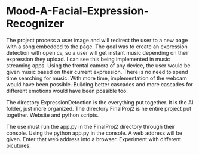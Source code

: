 # Mood-A-Facial-Expression-Recognizer

The project process a user image and will redirect the user to a new page with a song embedded to the page. The goal was to create an expression detection with open cv, so a user will get instant music depending on their expression they upload. I can see this being implemented in music streaming apps. Using the frontal camera of any device, the user would be given music based on their current expression. There is no need to spend time searching for music. With more time, implementation of the webcam would have been possible. Building better cascades and more cascades for different emotions would have been possible too.

The directory ExpressionDetection is the everything put together. It is the AI folder, just more organized. The directory FinalProj2 is he entire project put together. Website and python scripts.

The use must run the app.py in the FinalProj2 directory through their console. Using the python app.py in the console. A web address will be given. Enter that web address into a browser. Experiment with different picutures.
